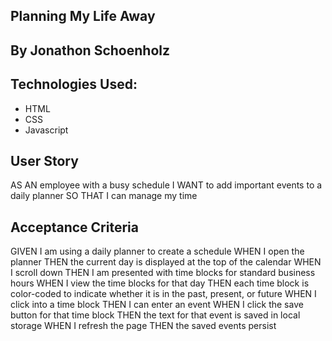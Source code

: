 ## Planning My Life Away

## By Jonathon Schoenholz

## Technologies Used:
* HTML
* CSS
* Javascript

## User Story

AS AN employee with a busy schedule
I WANT to add important events to a daily planner
SO THAT I can manage my time 

## Acceptance Criteria

GIVEN I am using a daily planner to create a schedule
WHEN I open the planner
THEN the current day is displayed at the top of the calendar
WHEN I scroll down
THEN I am presented with time blocks for standard business hours
WHEN I view the time blocks for that day
THEN each time block is color-coded to indicate whether it is in the past, present, or future
WHEN I click into a time block
THEN I can enter an event
WHEN I click the save button for that time block
THEN the text for that event is saved in local storage
WHEN I refresh the page
THEN the saved events persist
